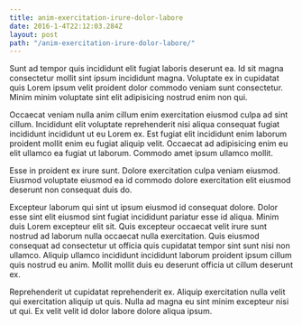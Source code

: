 ```yaml
---
title: anim-exercitation-irure-dolor-labore
date: 2016-1-4T22:12:03.284Z
layout: post
path: "/anim-exercitation-irure-dolor-labore/"
---
```


Sunt ad tempor quis incididunt elit fugiat laboris deserunt ea. Id sit magna consectetur mollit sint ipsum incididunt magna. Voluptate ex in cupidatat quis Lorem ipsum velit proident dolor commodo veniam sunt consectetur. Minim minim voluptate sint elit adipisicing nostrud enim non qui.

Occaecat veniam nulla anim cillum enim exercitation eiusmod culpa ad sint cillum. Incididunt elit voluptate reprehenderit nisi aliqua consequat fugiat incididunt incididunt ut eu Lorem ex. Est fugiat elit incididunt enim laborum proident mollit enim eu fugiat aliquip velit. Occaecat ad adipisicing enim eu elit ullamco ea fugiat ut laborum. Commodo amet ipsum ullamco mollit.

Esse in proident ex irure sunt. Dolore exercitation culpa veniam eiusmod. Eiusmod voluptate eiusmod ea id commodo dolore exercitation elit eiusmod deserunt non consequat duis do.

Excepteur laborum qui sint ut ipsum eiusmod id consequat dolore. Dolor esse sint elit eiusmod sint fugiat incididunt pariatur esse id aliqua. Minim duis Lorem excepteur elit sit. Quis excepteur occaecat velit irure sunt nostrud ad laborum nulla occaecat nulla exercitation. Quis eiusmod consequat ad consectetur ut officia quis cupidatat tempor sint sunt nisi non ullamco. Aliquip ullamco incididunt incididunt laborum proident ipsum cillum quis nostrud eu anim. Mollit mollit duis eu deserunt officia ut cillum deserunt ex.

Reprehenderit ut cupidatat reprehenderit ex. Aliquip exercitation nulla velit qui exercitation aliquip ut quis. Nulla ad magna eu sint minim excepteur nisi ut qui. Ex velit velit id dolor labore dolore aliqua ipsum.